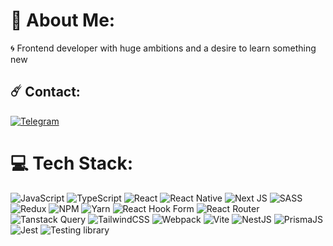 # 💫 About Me:
🌀 Frontend developer with huge ambitions and a desire to learn something new<br>

## ☄️ Contact:
[![Telegram](https://img.shields.io/badge/Telegram-%23FF0000.svg?logo=Telegram&logoColor=white&color=blue)](https://t.me/svy4tosl0v3)

# 💻 Tech Stack:
 ![JavaScript](https://img.shields.io/badge/javascript-%23323330.svg?style=for-the-badge&logo=javascript&logoColor=%23F7DF1E) ![TypeScript](https://img.shields.io/badge/typescript-%23007ACC.svg?style=for-the-badge&logo=typescript&logoColor=white) ![React](https://shields.io/badge/react-black?logo=react&style=for-the-badge) ![React Native](https://img.shields.io/badge/React%20Native-2f5163.svg?style=for-the-badge&logo=react&logoColor=white) ![Next JS](https://img.shields.io/badge/Next-black?style=for-the-badge&logo=next.js&logoColor=white) ![SASS](https://img.shields.io/badge/SASS-hotpink.svg?style=for-the-badge&logo=SASS&logoColor=white) ![Redux](https://img.shields.io/badge/redux-%23593d88.svg?style=for-the-badge&logo=redux&logoColor=white) ![NPM](https://img.shields.io/badge/NPM-%23CB3837.svg?style=for-the-badge&logo=npm&logoColor=white) ![Yarn](https://img.shields.io/badge/yarn-%232C8EBB.svg?style=for-the-badge&logo=yarn&logoColor=white) ![React Hook Form](https://img.shields.io/badge/React%20Hook%20Form-%23EC5990.svg?style=for-the-badge&logo=reacthookform&logoColor=white) ![React Router](https://img.shields.io/badge/React_Router-CA4245?style=for-the-badge&logo=react-router&logoColor=white&color=gray) ![Tanstack Query](https://img.shields.io/badge/-React%20Query-FF4154?style=for-the-badge&logo=react%20query&logoColor=white) ![TailwindCSS](https://img.shields.io/badge/tailwindcss-%2338B2AC.svg?style=for-the-badge&logo=tailwind-css&logoColor=white) ![Webpack](https://img.shields.io/badge/webpack-js?style=for-the-badge&logo=Webpack&logoColor=white&color=blue) ![Vite](https://img.shields.io/badge/vite-js?style=for-the-badge&logo=vite&logoColor=white&color=purple) ![NestJS](https://img.shields.io/badge/Nest-JS?style=for-the-badge&logo=NestJS&logoColor=white&color=red) ![PrismaJS](https://img.shields.io/badge/prisma-js?style=for-the-badge&logo=prisma&logoColor=white) ![Jest](https://img.shields.io/badge/Jest-323330?style=for-the-badge&logo=Jest&logoColor=white) ![Testing library](https://img.shields.io/badge/testing%20library-323330?style=for-the-badge&logo=testing-library&logoColor=red) 
